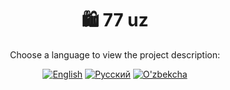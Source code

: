 <h1 align="center">🛍️ 77 uz</h1>

<p align="center">
    Choose a language to view the project description:
</p>

<p align="center">
    <a href="README_EN.md"><img src="https://img.shields.io/badge/🇬🇧 English-blue" alt="English"></a>
    <a href="README_RU.md"><img src="https://img.shields.io/badge/🇷🇺 Русский-blue" alt="Русский"></a>
    <a href="README_UZ.md"><img src="https://img.shields.io/badge/🇺🇿 O'zbekcha-blue" alt="O'zbekcha"></a>
</p>